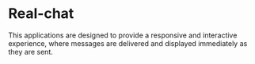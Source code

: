 # Real-chat
This applications are designed to provide a responsive and interactive experience, where messages are delivered and displayed immediately as they are sent.
